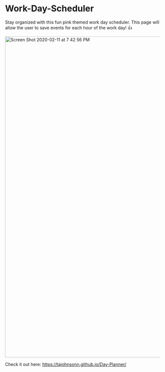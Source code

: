 # Work-Day-Scheduler

Stay organized with this fun pink themed work day scheduler. This page will allow the user to save events for each hour of the work day! 👍



<img width="1045" alt="Screen Shot 2020-02-11 at 7 42 56 PM" src="https://user-images.githubusercontent.com/57122209/74301126-e37d3e80-4d06-11ea-9828-d6861ad9d3a2.png">


Check it out here: https://tajohnsonn.github.io/Day-Planner/
